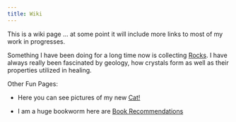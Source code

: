 ```yaml
---
title: Wiki
---
```




This is a wiki page ... at some point it will include more links to most of my work in progresses.

Something I have been doing for a long time now is collecting [Rocks](rocks.html). I have always really been fascinated by geology, how crystals form as well as their properties utilized in healing. 

Other Fun Pages: 

- Here you can see pictures of my new [Cat!](cat!.html)
 
- I am a huge bookworm here are [Book Recommendations](bookrecs.html) 

